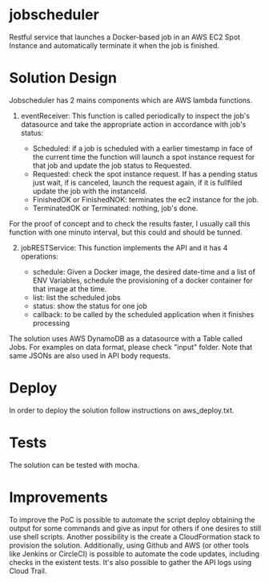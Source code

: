 # jobscheduler
Restful service that launches a Docker-based job in an AWS EC2 Spot Instance and automatically terminate it when the job is finished.

# Solution Design

Jobscheduler has 2 mains components which are AWS lambda functions.

1. eventReceiver: This function is called periodically to inspect the job's datasource and take the appropriate action in accordance with job's status:

   - Scheduled: if a job is scheduled with a earlier timestamp in face of the current time the function will launch a spot instance request for that job and update the job status to Requested.
   - Requested: check the spot instance request. If has a pending status just wait, if is canceled, launch the request again, if it is fullfiled update the job with the instanceId.
   - FinishedOK or FinishedNOK: terminates the ec2 instance for the job.
   - TerminatedOK or Terminated: nothing, job's done.

For the proof of concept and to check the results faster, I usually call this function with one minuto interval, but this could and should be tunned.   

2. jobRESTService: This function implements the API and it has 4 operations:
	
   - schedule:  Given a Docker image, the desired date-time and a list of ENV Variables, schedule the provisioning of a docker container for that image at the time.
   - list: list the scheduled jobs
   - status: show the status for one job
   - callback: to be called by the scheduled application when it finishes processing	
  
The solution uses AWS DynamoDB as a datasource with a Table called Jobs. For examples on data format, please check "input" folder. Note that same JSONs are also used in API body requests.

# Deploy

In order to deploy the solution follow instructions on aws_deploy.txt.

# Tests

The solution can be tested with mocha.

# Improvements

To improve the PoC is possible to automate the script deploy obtaining the output for some commands and give as input for others if one desires to still use shell scripts. Another possibility is the create a CloudFormation stack to provision the solution. Additionally, using Github and AWS (or other tools like Jenkins or CircleCI) is possible to automate the code updates, including checks in the existent tests. It's also possible to gather the API logs using Cloud Trail.
